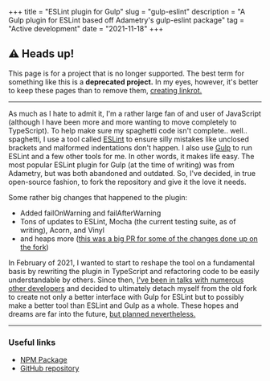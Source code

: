 +++
title = "ESLint plugin for Gulp"
slug = "gulp-eslint"
description = "A Gulp plugin for ESLint based off Adametry's gulp-eslint package"
tag = "Active development"
date = "2021-11-18"
+++

## ⚠️ Heads up!
This page is for a project that is no longer supported. The best term for something like this is a **deprecated project.** In my eyes, however, it's better to keep these pages than to remove them, [creating linkrot.](/blog/linkrot)

---

As much as I hate to admit it, I'm a rather large fan of and user of JavaScript (although I have been more and more wanting to move completely to TypeScript). To help make sure my spaghetti code isn't complete.. well.. spaghetti, I use a tool called [ESLint](https://eslint.org) to ensure silly mistakes like unclosed brackets and malformed indentations don't happen. I also use [Gulp](https://gulpjs.com) to run ESLint and a few other tools for me. In other words, it makes life easy. The most popular ESLint plugin for Gulp (at the time of writing) was from Adametry, but was both abandoned and outdated. So, I've decided, in true open-source fashion, to fork the repository and give it the love it needs.

Some rather big changes that happened to the plugin:
- Added failOnWarning and failAfterWarning
- Tons of updates to ESLint, Mocha (the current testing suite, as of writing), Acorn, and Vinyl
- and heaps more ([this was a big PR for some of the changes done up on the fork](https://github.com/doamatto/gulp-eslint/pull/10))

In February of 2021, I wanted to start to reshape the tool on a fundamental basis by rewriting the plugin in TypeScript and refactoring code to be easily understandable by others. Since then, [I've been in talks with numerous other developers](https://github.com/adametry/gulp-eslint/issues/266) and decided to ultimately detach myself from the old fork to create not only a better interface with Gulp for ESLint but to possibly make a better tool than ESLint and Gulp as a whole. These hopes and dreams are far into the future, [but planned nevertheless.](/ideas)

---

### Useful links
- [NPM Package](https://www.npmjs.com/package/@doamatto/gulp-eslint)
- [GitHub repository](https://github.com/doamatto/gulp-eslint)
